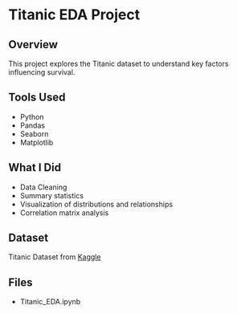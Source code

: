 # Titanic EDA Project

## Overview
This project explores the Titanic dataset to understand key factors influencing survival.

## Tools Used
- Python
- Pandas
- Seaborn
- Matplotlib

## What I Did
- Data Cleaning
- Summary statistics
- Visualization of distributions and relationships
- Correlation matrix analysis

## Dataset
Titanic Dataset from [Kaggle](https://www.kaggle.com/datasets/yasserh/titanic-dataset)

## Files
- Titanic_EDA.ipynb

